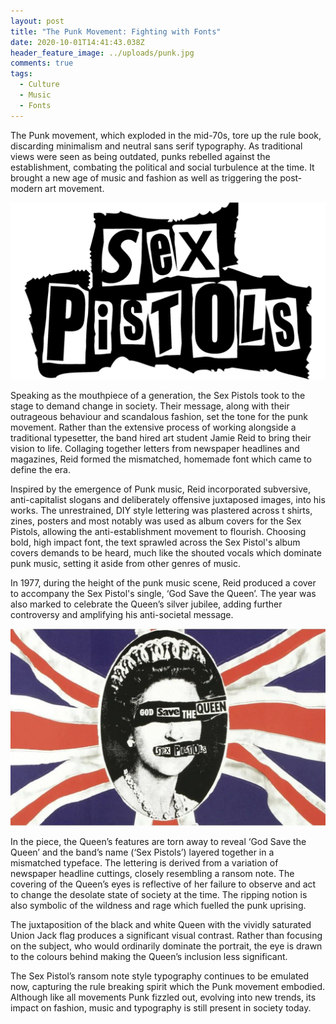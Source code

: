```yaml
---
layout: post
title: "The Punk Movement: Fighting with Fonts"
date: 2020-10-01T14:41:43.038Z
header_feature_image: ../uploads/punk.jpg
comments: true
tags:
  - Culture
  - Music
  - Fonts
---
```

The Punk movement, which exploded in the mid-70s, tore up the rule book, discarding minimalism and neutral sans serif typography. As traditional views were seen as being outdated, punks rebelled against the establishment, combating the political and social turbulence at the time. It brought a new age of music and fashion as well as triggering the post-modern art movement. 

![](../uploads/sex-pistols-logo.png)

Speaking as the mouthpiece of a generation, the Sex Pistols took to the stage to demand change in society. Their message, along with their outrageous behaviour and scandalous fashion, set the tone for the punk movement. Rather than the extensive process of working alongside a traditional typesetter, the band hired art student Jamie Reid to bring their vision to life. Collaging together letters from newspaper headlines and magazines, Reid formed the mismatched, homemade font which came to define the era.

Inspired by the emergence of Punk music, Reid incorporated subversive, anti-capitalist slogans and deliberately offensive juxtaposed images, into his works. The unrestrained, DIY style lettering was plastered across t shirts, zines, posters and most notably was used as album covers for the Sex Pistols, allowing the anti-establishment movement to flourish. Choosing bold, high impact font, the text sprawled across the Sex Pistol's album covers demands to be heard, much like the shouted vocals which dominate punk music, setting it aside from other genres of music.

In 1977, during the height of the punk music scene, Reid produced a cover to accompany the Sex Pistol's single, ‘God Save the Queen’. The year was also marked to celebrate the Queen’s silver jubilee, adding further controversy and amplifying his anti-societal message.

![© Telegraph Media Group Limited 2020](../uploads/queen.webp "'God Save the Queen' ")

In the piece, the Queen’s features are torn away to reveal ‘God Save the Queen’ and the band’s name (‘Sex Pistols’) layered together in a mismatched typeface. The lettering is derived from a variation of newspaper headline cuttings, closely resembling a ransom note. The covering of the Queen’s eyes is reflective of her failure to observe and act to change the desolate state of society at the time. The ripping notion is also symbolic of the wildness and rage which fuelled the punk uprising.

The juxtaposition of the black and white Queen with the vividly saturated Union Jack flag produces a significant visual contrast. Rather than focusing on the subject, who would ordinarily dominate the portrait, the eye is drawn to the colours behind making the Queen’s inclusion less significant. 

The Sex Pistol’s ransom note style typography continues to be emulated now, capturing the rule breaking spirit which the Punk movement embodied. Although like all movements Punk fizzled out, evolving into new trends, its impact on fashion, music and typography is still present in society today.